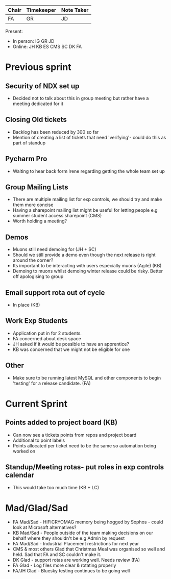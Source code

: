 | Chair | Timekeeper | Note Taker |
|-------|------------|------------|
| FA    | GR         | JD         |

Present:
- In person: IG GR JD
- Online: JH KB ES CMS SC DK FA 

# Previous sprint

## Security of NDX set up
- Decided not to talk about this in group meeting but rather have a meeting dedicated for it

## Closing Old tickets
- Backlog has been reduced by 300 so far
- Mention of creating a list of tickets that need 'verifying'- could do this as part of standup

## Pycharm Pro
- Waiting to hear back form Irene regarding getting the whole team set up

## Group Mailing Lists
- There are multiple mailing list for exp controls, we should try and make them more concise
- Having a sharepoint mailing list might be useful for letting people e.g summer student access sharepoint (CMS)
- Worth holding a meeting?

## Demos
- Muons still need demoing for (JH + SC)
- Should we still provide a demo even though the next release is right around the corner?
- Its important to be interacting with users especially muons (Agile) (KB)
- Demoing to muons whilst demoing winter release could be risky. Better off apologising to group

## Email support rota out of cycle
- In place (KB)

## Work Exp Students
- Application put in for 2 students.
- FA concerned about desk space
- JH asked if it would be possible to have an apprentice?
- KB was concerned that we might not be eligible for one

## Other
- Make sure to be running latest MySQL and other components to begin 'testing' for a release candidate. (FA)

# Current Sprint

## Points added to project board (KB)
- Can now see a tickets points from repos and project board
- Additional to point labels
- Points allocated per ticket need to be the same so automation being worked on

## Standup/Meeting rotas- put roles in exp controls calendar
- This would take too much time (KB + LC)

# Mad/Glad/Sad
- FA Mad/Sad - HIFICRYOMAG memory being hogged by Sophos - could look at Microsoft alternatives?
- KB Mad/Sad - People outside of the team making decisions on our behalf where they shouldn't be e.g Admin by request
- FA Mad/Sad - Industrial Placement restrictions for next year
- CMS & most others Glad that Christmas Meal was organised so well and held. Sad that FA and SC couldn't make it.
- DK Glad - support rotas are working well. Needs review (FA)
- FA Glad - Log files more clear & rotating properly
- FA/JH Glad - Bluesky testing continues to be going well